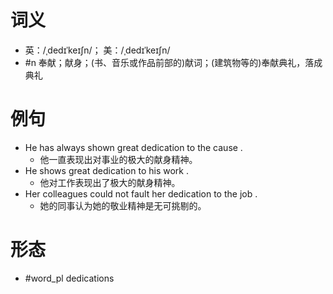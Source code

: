 # 词义
- 英：/ˌdedɪˈkeɪʃn/； 美：/ˌdedɪˈkeɪʃn/
- #n 奉献；献身；(书、音乐或作品前部的)献词；(建筑物等的)奉献典礼，落成典礼
# 例句
- He has always shown great dedication to the cause .
	- 他一直表现出对事业的极大的献身精神。
- He shows great dedication to his work .
	- 他对工作表现出了极大的献身精神。
- Her colleagues could not fault her dedication to the job .
	- 她的同事认为她的敬业精神是无可挑剔的。
# 形态
- #word_pl dedications
